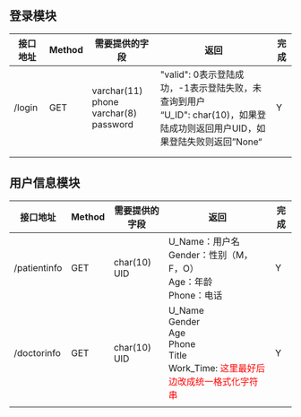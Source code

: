 ## 登录模块

| 接口地址 | Method | 需要提供的字段                              | 返回                                                         | 完成 |
| -------- | ------ | ------------------------------------------- | ------------------------------------------------------------ | ---- |
| /login   | GET    | varchar(11) phone <br />varchar(8) password | "valid": 0表示登陆成功，-1表示登陆失败，未查询到用户<br />“U_ID": char(10)，如果登陆成功则返回用户UID，如果登陆失败则返回”None“ | Y    |
|          |        |                                             |                                                              |      |
|          |        |                                             |                                                              |      |

## 用户信息模块

| 接口地址     | Method | 需要提供的字段 | 返回                                                         | 完成 |
| ------------ | ------ | -------------- | ------------------------------------------------------------ | ---- |
| /patientinfo | GET    | char(10) UID   | U_Name：用户名<br />Gender：性别（M，F，O）<br />Age：年龄<br />Phone：电话 | Y    |
| /doctorinfo  | GET    | char(10) UID   | U_Name<br />Gender<br />Age<br />Phone<br />Title<br />Work_Time: <span style='color:red'>这里最好后边改成统一格式化字符串</span> | Y    |
|              |        |                |                                                              |      |

